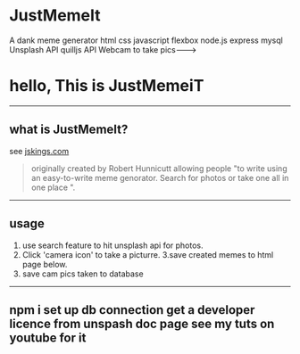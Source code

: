 # JustMemeIt
A dank meme generator html css javascript flexbox node.js express mysql Unsplash API quilljs API Webcam to take pics--->


# hello, This is JustMemeiT

----
## what is JustMemeIt?
see [jskings.com](https://meme.jskings.com)

> originally created by Robert Hunnicutt allowing people "to write using an easy-to-write meme genorator. Search for photos or take one all in one place ".

----
## usage
1. use search feature to hit unsplash api for photos.
2. Click 'camera icon' to take a picturre.
3.save created memes to html page below.
4. save cam pics taken to database

----
##
npm i 
set up db connection
get a developer licence from unspash doc page see my tuts on youtube for it
----
